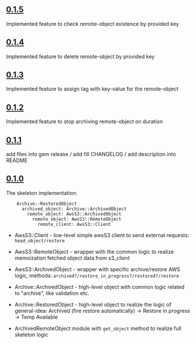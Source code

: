 [0.1.5]: https://github.com/mifrill/archived_remote_object/compare/v0.1.4...v0.1.5

## [0.1.5] ##

Implemented feature to check remote-object existence by provided key

[0.1.4]: https://github.com/mifrill/archived_remote_object/compare/v0.1.3...v0.1.4

## [0.1.4] ##

Implemented feature to delete remote-object by provided key 

[0.1.3]: https://github.com/mifrill/archived_remote_object/compare/v0.1.2...v0.1.3

## [0.1.3] ##

Implemented feature to assign tag with key-value for the remote-object

[0.1.2]: https://github.com/mifrill/archived_remote_object/compare/v0.1.1...v0.1.2

## [0.1.2] ##

Implemented feature to stop archiving remote-object on duration

[0.1.1]: https://github.com/mifrill/archived_remote_object/compare/v0.1.0...v0.1.1

## [0.1.1] ##

add files into gem release / add fill CHANGELOG / add description into README

[0.1.0]: https://github.com/Mifrill/archived_remote_object/releases/tag/v0.1.0

## [0.1.0] ##

The skeleton implementation:

```
    Archive::RestoredObject
      archived_object: Archive::ArchivedObject
        remote_object: AwsS3::ArchivedObject
          remote_object: AwsS3::RemoteObject
            remote_client: AwsS3::Client
```

- AwsS3::Client - low-level simple awsS3 client to send external requests: `head_object/restore`

- AwsS3::RemoteObject - wrapper with the common logic to realize memoization fetched object data from s3_client

- AwsS3::ArchivedObject - wrapper with specific archive/restore AWS logic, methods: `archived?/restore_in_progress?/restored?/restore`

- Archive::ArchivedObject - high-level object with common logic related to "archive", like validation etc.

- Archive::RestoredObject - high-level object to realize the logic of general-idea: 
    Archived (fire restore automatically) -> Restore in progress -> Temp Available

- ArchivedRemoteObject module with `get_object` method to realize full skeleton logic

